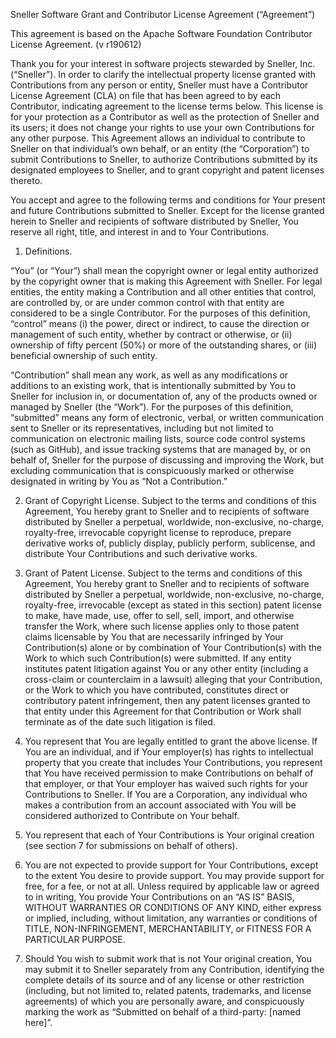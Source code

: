 Sneller Software Grant and Contributor License Agreement (“Agreement”)

This agreement is based on the Apache Software Foundation Contributor License Agreement. (v r190612)

Thank you for your interest in software projects stewarded by Sneller, Inc. (“Sneller”). In order to clarify the intellectual property license granted with Contributions from any person or entity, Sneller must have a Contributor License Agreement (CLA) on file that has been agreed to by each Contributor, indicating agreement to the license terms below. This license is for your protection as a Contributor as well as the protection of Sneller and its users; it does not change your rights to use your own Contributions for any other purpose. This Agreement allows an individual to contribute to Sneller on that individual’s own behalf, or an entity (the “Corporation”) to submit Contributions to Sneller, to authorize Contributions submitted by its designated employees to Sneller, and to grant copyright and patent licenses thereto.

You accept and agree to the following terms and conditions for Your present and future Contributions submitted to Sneller. Except for the license granted herein to Sneller and recipients of software distributed by Sneller, You reserve all right, title, and interest in and to Your Contributions.

1. Definitions.

“You” (or “Your”) shall mean the copyright owner or legal entity authorized by the copyright owner that is making this Agreement with Sneller. For legal entities, the entity making a Contribution and all other entities that control, are controlled by, or are under common control with that entity are considered to be a single Contributor. For the purposes of this definition, “control” means (i) the power, direct or indirect, to cause the direction or management of such entity, whether by contract or otherwise, or (ii) ownership of fifty percent (50%) or more of the outstanding shares, or (iii) beneficial ownership of such entity.

“Contribution” shall mean any work, as well as any modifications or additions to an existing work, that is intentionally submitted by You to Sneller for inclusion in, or documentation of, any of the products owned or managed by Sneller (the “Work”). For the purposes of this definition, “submitted” means any form of electronic, verbal, or written communication sent to Sneller or its representatives, including but not limited to communication on electronic mailing lists, source code control systems (such as GitHub), and issue tracking systems that are managed by, or on behalf of, Sneller for the purpose of discussing and improving the Work, but excluding communication that is conspicuously marked or otherwise designated in writing by You as “Not a Contribution.”

2. Grant of Copyright License. Subject to the terms and conditions of this Agreement, You hereby grant to Sneller and to recipients of software distributed by Sneller a perpetual, worldwide, non-exclusive, no-charge, royalty-free, irrevocable copyright license to reproduce, prepare derivative works of, publicly display, publicly perform, sublicense, and distribute Your Contributions and such derivative works.

3. Grant of Patent License. Subject to the terms and conditions of this Agreement, You hereby grant to Sneller and to recipients of software distributed by Sneller a perpetual, worldwide, non-exclusive, no-charge, royalty-free, irrevocable (except as stated in this section) patent license to make, have made, use, offer to sell, sell, import, and otherwise transfer the Work, where such license applies only to those patent claims licensable by You that are necessarily infringed by Your Contribution(s) alone or by combination of Your Contribution(s) with the Work to which such Contribution(s) were submitted. If any entity institutes patent litigation against You or any other entity (including a cross-claim or counterclaim in a lawsuit) alleging that your Contribution, or the Work to which you have contributed, constitutes direct or contributory patent infringement, then any patent licenses granted to that entity under this Agreement for that Contribution or Work shall terminate as of the date such litigation is filed.

4. You represent that You are legally entitled to grant the above license. If You are an individual, and if Your employer(s) has rights to intellectual property that you create that includes Your Contributions, you represent that You have received permission to make Contributions on behalf of that employer, or that Your employer has waived such rights for your Contributions to Sneller. If You are a Corporation, any individual who makes a contribution from an account associated with You will be considered authorized to Contribute on Your behalf.

5. You represent that each of Your Contributions is Your original creation (see section 7 for submissions on behalf of others).

6. You are not expected to provide support for Your Contributions, except to the extent You desire to provide support. You may provide support for free, for a fee, or not at all. Unless required by applicable law or agreed to in writing, You provide Your Contributions on an “AS IS” BASIS, WITHOUT WARRANTIES OR CONDITIONS OF ANY KIND, either express or implied, including, without limitation, any warranties or conditions of TITLE, NON-INFRINGEMENT, MERCHANTABILITY, or FITNESS FOR A PARTICULAR PURPOSE.

7. Should You wish to submit work that is not Your original creation, You may submit it to Sneller separately from any Contribution, identifying the complete details of its source and of any license or other restriction (including, but not limited to, related patents, trademarks, and license agreements) of which you are personally aware, and conspicuously marking the work as “Submitted on behalf of a third-party: [named here]”.

